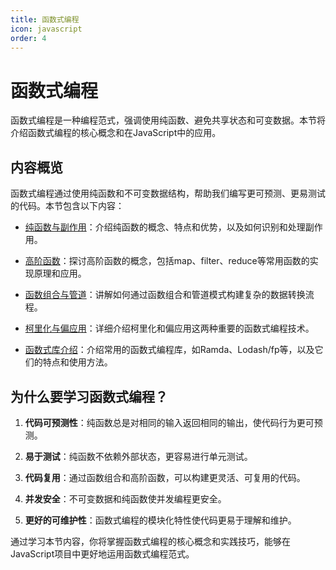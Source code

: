 ```yaml
---
title: 函数式编程
icon: javascript
order: 4
---
```


# 函数式编程

函数式编程是一种编程范式，强调使用纯函数、避免共享状态和可变数据。本节将介绍函数式编程的核心概念和在JavaScript中的应用。

## 内容概览

函数式编程通过使用纯函数和不可变数据结构，帮助我们编写更可预测、更易测试的代码。本节包含以下内容：

- [纯函数与副作用](./3.4.1-纯函数与副作用.md)：介绍纯函数的概念、特点和优势，以及如何识别和处理副作用。

- [高阶函数](./3.4.2-高阶函数.md)：探讨高阶函数的概念，包括map、filter、reduce等常用函数的实现原理和应用。

- [函数组合与管道](./3.4.3-函数组合与管道.md)：讲解如何通过函数组合和管道模式构建复杂的数据转换流程。

- [柯里化与偏应用](./3.4.4-柯里化与偏应用.md)：详细介绍柯里化和偏应用这两种重要的函数式编程技术。

- [函数式库介绍](./3.4.5-函数式库介绍.md)：介绍常用的函数式编程库，如Ramda、Lodash/fp等，以及它们的特点和使用方法。

## 为什么要学习函数式编程？

1. **代码可预测性**：纯函数总是对相同的输入返回相同的输出，使代码行为更可预测。

2. **易于测试**：纯函数不依赖外部状态，更容易进行单元测试。

3. **代码复用**：通过函数组合和高阶函数，可以构建更灵活、可复用的代码。

4. **并发安全**：不可变数据和纯函数使并发编程更安全。

5. **更好的可维护性**：函数式编程的模块化特性使代码更易于理解和维护。

通过学习本节内容，你将掌握函数式编程的核心概念和实践技巧，能够在JavaScript项目中更好地运用函数式编程范式。